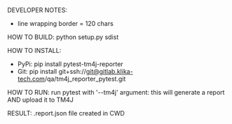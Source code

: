DEVELOPER NOTES:
* line wrapping border = 120 chars 

HOW TO BUILD:
python setup.py sdist

HOW TO INSTALL:
* PyPi: pip install pytest-tm4j-reporter
* Git: pip install git+ssh://git@gitlab.klika-tech.com/qa/tm4j_reporter_pytest.git

HOW TO RUN:
run pytest with '--tm4j' argument: this will generate a report AND upload it to TM4J

RESULT:
.report.json file created in CWD
